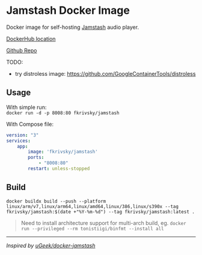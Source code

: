 # Jamstash Docker Image

Docker image for self-hosting [Jamstash](https://github.com/tsquillario/Jamstash) audio player.  

[DockerHub location](https://hub.docker.com/r/fkrivsky/jamstash)

[Github Repo](https://github.com/fkrivsky/jamstash-docker)

TODO:

- try distroless image: <https://github.com/GoogleContainerTools/distroless>

## Usage

With simple run:  
`docker run -d -p 8008:80 fkrivsky/jamstash`

With Compose file:  

```yaml
version: "3"
services:
    app:
        image: 'fkrivsky/jamstash'
        ports:
            - "8008:80"
        restart: unless-stopped
```

## Build

`docker buildx build --push --platform linux/arm/v7,linux/arm64,linux/amd64,linux/386,linux/s390x --tag fkrivsky/jamstash:$(date +"%Y-%m-%d") --tag fkrivsky/jamstash:latest .`

> Need to install architecture support for multi-arch build, eg. `docker run --privileged --rm tonistiigi/binfmt --install all`

---
_Inspired by [uGeek/docker-jamstash](https://github.com/uGeek/docker-jamstash)_
